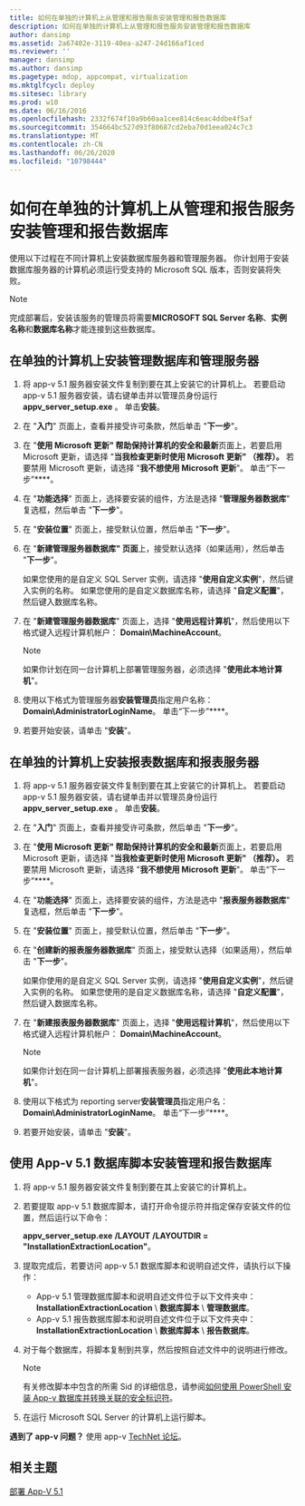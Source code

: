 ```yaml
---
title: 如何在单独的计算机上从管理和报告服务安装管理和报告数据库
description: 如何在单独的计算机上从管理和报告服务安装管理和报告数据库
author: dansimp
ms.assetid: 2a67402e-3119-40ea-a247-24d166af1ced
ms.reviewer: ''
manager: dansimp
ms.author: dansimp
ms.pagetype: mdop, appcompat, virtualization
ms.mktglfcycl: deploy
ms.sitesec: library
ms.prod: w10
ms.date: 06/16/2016
ms.openlocfilehash: 2332f674f10a9b60aa1cee814c6eac4ddbe4f5af
ms.sourcegitcommit: 354664bc527d93f80687cd2eba70d1eea024c7c3
ms.translationtype: MT
ms.contentlocale: zh-CN
ms.lasthandoff: 06/26/2020
ms.locfileid: "10798444"
---
```

# 如何在单独的计算机上从管理和报告服务安装管理和报告数据库

使用以下过程在不同计算机上安装数据库服务器和管理服务器。 你计划用于安装数据库服务器的计算机必须运行受支持的 Microsoft SQL 版本，否则安装将失败。

> [!NOTE]
> 完成部署后，安装该服务的管理员将需要**MICROSOFT SQL Server 名称**、**实例名称**和**数据库名称**才能连接到这些数据库。

## 在单独的计算机上安装管理数据库和管理服务器

1. 将 app-v 5.1 服务器安装文件复制到要在其上安装它的计算机上。 若要启动 app-v 5.1 服务器安装，请右键单击并以管理员身份运行**appv\_server\_setup.exe** 。 单击**安装**。
1. 在 "**入门**" 页面上，查看并接受许可条款，然后单击 "**下一步**"。
1. 在 "**使用 Microsoft 更新" 帮助保持计算机的安全和最新**页面上，若要启用 Microsoft 更新，请选择 "**当我检查更新时使用 Microsoft 更新" （推荐）。** 若要禁用 Microsoft 更新，请选择 "**我不想使用 Microsoft 更新**"。 单击“下一步”****。
1. 在 "**功能选择**" 页面上，选择要安装的组件，方法是选择 "**管理服务器数据库**" 复选框，然后单击 "**下一步**"。
1. 在 "**安装位置**" 页面上，接受默认位置，然后单击 "**下一步**"。
1. 在 "**新建管理服务器数据库" 页面**上，接受默认选择（如果适用），然后单击 "**下一步**"。

    如果您使用的是自定义 SQL Server 实例，请选择 "**使用自定义实例**"，然后键入实例的名称。
    如果您使用的是自定义数据库名称，请选择 "**自定义配置**"，然后键入数据库名称。

1. 在 "**新建管理服务器数据库**" 页面上，选择 "**使用远程计算机**"，然后使用以下格式键入远程计算机帐户： **Domain\\MachineAccount**。

    > [!NOTE]
    > 如果你计划在同一台计算机上部署管理服务器，必须选择 "**使用此本地计算机**"。

1. 使用以下格式为管理服务器**安装管理员**指定用户名称： **Domain\\AdministratorLoginName**。 单击“下一步”****。
1. 若要开始安装，请单击 "**安装**"。

## 在单独的计算机上安装报表数据库和报表服务器

1. 将 app-v 5.1 服务器安装文件复制到要在其上安装它的计算机上。 若要启动 app-v 5.1 服务器安装，请右键单击并以管理员身份运行**appv\_server\_setup.exe** 。 单击**安装**。
1. 在 "**入门**" 页面上，查看并接受许可条款，然后单击 "**下一步**"。
1. 在 "**使用 Microsoft 更新" 帮助保持计算机的安全和最新**页面上，若要启用 Microsoft 更新，请选择 "**当我检查更新时使用 Microsoft 更新" （推荐）。** 若要禁用 Microsoft 更新，请选择 "**我不想使用 Microsoft 更新**"。 单击“下一步”****。
1. 在 "**功能选择**" 页面上，选择要安装的组件，方法是选中 "**报表服务器数据库**" 复选框，然后单击 "**下一步**"。
1. 在 "**安装位置**" 页面上，接受默认位置，然后单击 "**下一步**"。
1. 在 "**创建新的报表服务器数据库**" 页面上，接受默认选择（如果适用），然后单击 "**下一步**"。

    如果你使用的是自定义 SQL Server 实例，请选择 "**使用自定义实例**"，然后键入实例的名称。
    如果您使用的是自定义数据库名称，请选择 "**自定义配置**"，然后键入数据库名称。

1. 在 "**新建报表服务器数据库**" 页面上，选择 "**使用远程计算机**"，然后使用以下格式键入远程计算机帐户： **Domain\\MachineAccount**。

    > [!NOTE]
    > 如果你计划在同一台计算机上部署报表服务器，必须选择 "**使用此本地计算机**"。

1. 使用以下格式为 reporting server**安装管理员**指定用户名： **Domain\\AdministratorLoginName**。 单击“下一步”****。
1. 若要开始安装，请单击 "**安装**"。

## 使用 App-v 5.1 数据库脚本安装管理和报告数据库

1. 将 app-v 5.1 服务器安装文件复制到要在其上安装它的计算机上。
1. 若要提取 app-v 5.1 数据库脚本，请打开命令提示符并指定保存安装文件的位置，然后运行以下命令：

    **appv\_server\_setup.exe** **/LAYOUT** **/LAYOUTDIR = "InstallationExtractionLocation"**。

1. 提取完成后，若要访问 app-v 5.1 数据库脚本和说明自述文件，请执行以下操作：

    - App-v 5.1 管理数据库脚本和说明自述文件位于以下文件夹中： **InstallationExtractionLocation**  \\  **数据库脚本**  \\  **管理数据库**。
    - App-v 5.1 报告数据库脚本和说明自述文件位于以下文件夹中： **InstallationExtractionLocation**  \\  **数据库脚本**  \\  **报告数据库**。

1. 对于每个数据库，将脚本复制到共享，然后按照自述文件中的说明进行修改。

    > [!NOTE]
    > 有关修改脚本中包含的所需 Sid 的详细信息，请参阅[如何使用 PowerShell 安装 App-v 数据库并转换关联的安全标识符](how-to-install-the-app-v-databases-and-convert-the-associated-security-identifiers--by-using-powershell51.md)。

1. 在运行 Microsoft SQL Server 的计算机上运行脚本。

**遇到了 app-v 问题？** 使用 app-v [TechNet 论坛](https://social.technet.microsoft.com/Forums/home?forum=mdopappv)。

## 相关主题

[部署 App-V 5.1](deploying-app-v-51.md)
